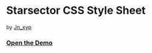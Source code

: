 # Starsector CSS Style Sheet
by [Jn_xyp](https://github.com/jnxyp)
### [Open the Demo](https://jnxyp.github.io/ss_css/docs)
